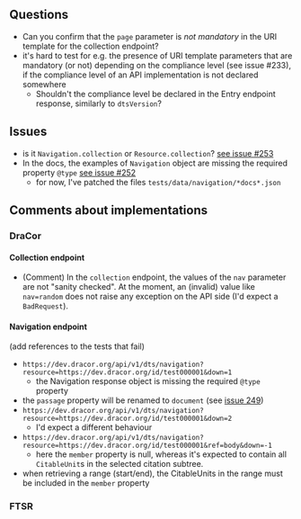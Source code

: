 ## Questions

- Can you confirm that the `page` parameter is *not mandatory* in the URI template for the collection endpoint?
- it's hard to test for e.g. the presence of URI template parameters that are mandatory (or not) depending on the compliance level (see issue #233), if the compliance level of an API implementation is not declared somewhere
    - Shouldn't the compliance level be declared in the Entry endpoint response, similarly to `dtsVersion`?

## Issues

- is it `Navigation.collection` or `Resource.collection`? [see issue #253](https://github.com/distributed-text-services/specifications/issues/253)
- In the docs, the examples of `Navigation` object are missing the required property  `@type` [see issue #252](https://github.com/distributed-text-services/specifications/issues/252)
    - for now, I've patched the files `tests/data/navigation/*docs*.json`

## Comments about implementations

### DraCor

#### Collection endpoint

- (Comment) In the `collection` endpoint, the values of the `nav` parameter are not "sanity checked". At the moment, an (invalid) value like `nav=random` does not raise any exception on the API side (I'd expect a `BadRequest`).

#### Navigation endpoint

(add references to the tests that fail)

- `https://dev.dracor.org/api/v1/dts/navigation?resource=https://dev.dracor.org/id/test000001&down=1`
    - the Navigation response object is missing the required `@type` property
- the `passage` property will be renamed to `document` (see [issue 249](https://github.com/distributed-text-services/specifications/issues/249))
- `https://dev.dracor.org/api/v1/dts/navigation?resource=https://dev.dracor.org/id/test000001&down=2`
    - I'd expect a different behaviour
- `https://dev.dracor.org/api/v1/dts/navigation?resource=https://dev.dracor.org/id/test000001&ref=body&down=-1`
    - here the `member` property is null, whereas it's expected to contain all `CitableUnit`s in the selected citation subtree. 
- when retrieving a range (start/end), the CitableUnits in the range must be included in the `member` property

### FTSR